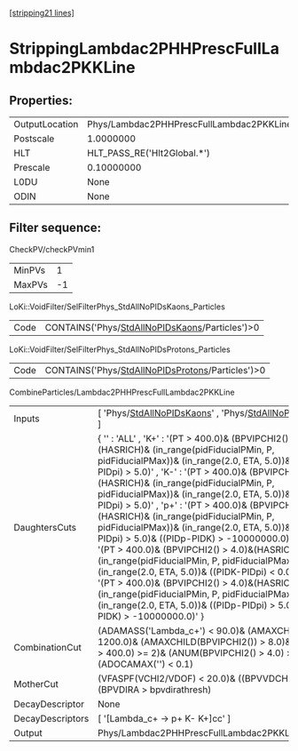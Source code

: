 [[stripping21 lines]](./stripping21-index)

# StrippingLambdac2PHHPrescFullLambdac2PKKLine

## Properties:

|                |                                                    |
|----------------|----------------------------------------------------|
| OutputLocation | Phys/Lambdac2PHHPrescFullLambdac2PKKLine/Particles |
| Postscale      | 1.0000000                                          |
| HLT            | HLT_PASS_RE('Hlt2Global.\*')                       |
| Prescale       | 0.10000000                                         |
| L0DU           | None                                               |
| ODIN           | None                                               |

## Filter sequence:

CheckPV/checkPVmin1

|        |     |
|--------|-----|
| MinPVs | 1   |
| MaxPVs | -1  |

LoKi::VoidFilter/SelFilterPhys_StdAllNoPIDsKaons_Particles

|      |                                                                                                    |
|------|----------------------------------------------------------------------------------------------------|
| Code | CONTAINS('Phys/[StdAllNoPIDsKaons](./stripping21-commonparticles-stdallnopidskaons)/Particles')\>0 |

LoKi::VoidFilter/SelFilterPhys_StdAllNoPIDsProtons_Particles

|      |                                                                                                        |
|------|--------------------------------------------------------------------------------------------------------|
| Code | CONTAINS('Phys/[StdAllNoPIDsProtons](./stripping21-commonparticles-stdallnopidsprotons)/Particles')\>0 |

CombineParticles/Lambdac2PHHPrescFullLambdac2PKKLine

|                  |                                                                                                                                                                                                                                                                                                                                                                                                                                                                                                                                                                                                                                                                                                                                                                                                                                                                                          |
|------------------|------------------------------------------------------------------------------------------------------------------------------------------------------------------------------------------------------------------------------------------------------------------------------------------------------------------------------------------------------------------------------------------------------------------------------------------------------------------------------------------------------------------------------------------------------------------------------------------------------------------------------------------------------------------------------------------------------------------------------------------------------------------------------------------------------------------------------------------------------------------------------------------|
| Inputs           | [ 'Phys/[StdAllNoPIDsKaons](./stripping21-commonparticles-stdallnopidskaons)' , 'Phys/[StdAllNoPIDsProtons](./stripping21-commonparticles-stdallnopidsprotons)' ]                                                                                                                                                                                                                                                                                                                                                                                                                                                                                                                                                                                                                                                                                                                      |
| DaughtersCuts    | { '' : 'ALL' , 'K+' : '(PT \> 400.0)& (BPVIPCHI2() \> 4.0)&(HASRICH)& (in_range(pidFiducialPMin, P, pidFiducialPMax))& (in_range(2.0, ETA, 5.0))& ((PIDK-PIDpi) \> 5.0)' , 'K-' : '(PT \> 400.0)& (BPVIPCHI2() \> 4.0)&(HASRICH)& (in_range(pidFiducialPMin, P, pidFiducialPMax))& (in_range(2.0, ETA, 5.0))& ((PIDK-PIDpi) \> 5.0)' , 'p+' : '(PT \> 400.0)& (BPVIPCHI2() \> 4.0)&(HASRICH)& (in_range(pidFiducialPMin, P, pidFiducialPMax))& (in_range(2.0, ETA, 5.0))& ((PIDp-PIDpi) \> 5.0)& ((PIDp-PIDK) \> -10000000.0)' , 'pi+' : '(PT \> 400.0)& (BPVIPCHI2() \> 4.0)&(HASRICH)& (in_range(pidFiducialPMin, P, pidFiducialPMax))& (in_range(2.0, ETA, 5.0))& ((PIDK-PIDpi) \< 0.0)' , 'p~-' : '(PT \> 400.0)& (BPVIPCHI2() \> 4.0)&(HASRICH)& (in_range(pidFiducialPMin, P, pidFiducialPMax))& (in_range(2.0, ETA, 5.0))& ((PIDp-PIDpi) \> 5.0)& ((PIDp-PIDK) \> -10000000.0)' } |
| CombinationCut   | (ADAMASS('Lambda_c+') \< 90.0)& (AMAXCHILD(PT) \> 1200.0)& (AMAXCHILD(BPVIPCHI2()) \> 8.0)& (ANUM(PT \> 400.0) \>= 2)& (ANUM(BPVIPCHI2() \> 4.0) \>= 2)& (ADOCAMAX('') \< 0.1)                                                                                                                                                                                                                                                                                                                                                                                                                                                                                                                                                                                                                                                                                                           |
| MotherCut        | (VFASPF(VCHI2/VDOF) \< 20.0)& ((BPVVDCHI2 \> 16.0))& (BPVDIRA \> bpvdirathresh)                                                                                                                                                                                                                                                                                                                                                                                                                                                                                                                                                                                                                                                                                                                                                                                                          |
| DecayDescriptor  | None                                                                                                                                                                                                                                                                                                                                                                                                                                                                                                                                                                                                                                                                                                                                                                                                                                                                                     |
| DecayDescriptors | [ '[Lambda_c+ -\> p+ K- K+]cc' ]                                                                                                                                                                                                                                                                                                                                                                                                                                                                                                                                                                                                                                                                                                                                                                                                                                                     |
| Output           | Phys/Lambdac2PHHPrescFullLambdac2PKKLine/Particles                                                                                                                                                                                                                                                                                                                                                                                                                                                                                                                                                                                                                                                                                                                                                                                                                                       |
